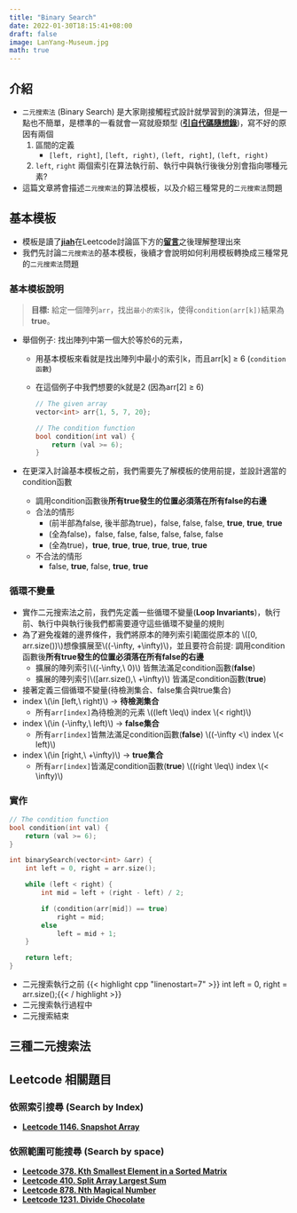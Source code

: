 ```yaml
---
title: "Binary Search"
date: 2022-01-30T18:15:41+08:00
draft: false
image: LanYang-Museum.jpg
math: true
---
```


## 介紹

- `二元搜索法` (Binary Search) 是大家剛接觸程式設計就學習到的演算法，但是一點也不簡單，是標準的一看就會一寫就廢類型 ([**引自代碼隨想錄**](https://programmercarl.com/0704.%E4%BA%8C%E5%88%86%E6%9F%A5%E6%89%BE.html#_704-%E4%BA%8C%E5%88%86%E6%9F%A5%E6%89%BE))，寫不好的原因有兩個
    1. 區間的定義  
        - `[left, right]`, `[left, right)`, `(left, right]`, `(left, right)`
    2. `left`, `right` 兩個索引在算法執行前、執行中與執行後後分別會指向哪種元素?
- 這篇文章將會描述`二元搜索法`的算法模板，以及介紹三種常見的`二元搜索法`問題

## 基本模板

- 模板是讀了[**jiah**](https://leetcode.com/jiah/)在Leetcode討論區下方的[**留言**](https://leetcode.com/discuss/general-discussion/786126/Python-Powerful-Ultimate-Binary-Search-Template.-Solved-many-problems/656934)之後理解整理出來
- 我們先討論`二元搜索法`的基本模板，後續才會說明如何利用模板轉換成三種常見的`二元搜索法`問題

### 基本模板說明

> **目標:** 給定一個陣列`arr`，找出`最小的索引k`，使得`condition(arr[k])`結果為**true**。

- 舉個例子: 找出陣列中第一個大於等於6的元素，
  - 用基本模板來看就是找出陣列中最小的索引k，而且arr[k] ≥ 6 (`condition函數`)
  - 在這個例子中我們想要的k就是2 (因為arr[2] ≥ 6)  

    ```cpp
    // The given array
    vector<int> arr{1, 5, 7, 20};

    // The condition function
    bool condition(int val) {
        return (val >= 6);
    }
    ```

- 在更深入討論基本模板之前，我們需要先了解模板的使用前提，並設計適當的condition函數
  - 調用condition函數後**所有true發生的位置必須落在所有false的右邊**
  - 合法的情形
    - (前半部為false, 後半部為true)，false, false, false, **true**, **true**, **true**
    - (全為false)，false, false, false, false, false, false
    - (全為true)，**true**, **true**, **true**, **true**, **true**, **true**
  - 不合法的情形
    - false, **true**, false, **true**, **true**

### 循環不變量

- 實作二元搜索法之前，我們先定義一些循環不變量(**Loop Invariants**)，執行前、執行中與執行後我們都需要遵守這些循環不變量的規則  
- 為了避免複雜的邊界條件，我們將原本的陣列索引範圍從原本的 \\([0, arr.size())\\)想像擴展至\\((-\infty, +\infty)\\)，並且要符合前提: 調用condition函數後**所有true發生的位置必須落在所有false的右邊**
  - 擴展的陣列索引\\((-\infty,\ 0)\\) 皆無法滿足condition函數(**false**)
  - 擴展的陣列索引\\([arr.size(),\ +\infty)\\) 皆滿足condition函數(**true**)
- 接著定義三個循環不變量(待檢測集合、false集合與true集合)
- index \\(\in [left,\ right)\\) &rarr; **待檢測集合**
  - 所有`arr[index]`為待檢測的元素 \\((left \leq\\) index \\(< right)\\)
- index \\(\in (-\infty,\ left)\\) &rarr; **false集合**
  - 所有`arr[index]`皆無法滿足condition函數(**false**) \\((-\infty <\\) index \\(< left)\\)
- index \\(\in [right,\ +\infty)\\) &rarr; **true集合**
  - 所有`arr[index]`皆滿足condition函數(**true**) \\((right \leq\\) index \\(< \infty)\\)

### 實作

```cpp
// The condition function
bool condition(int val) {
    return (val >= 6);
}

int binarySearch(vector<int> &arr) {
    int left = 0, right = arr.size();

    while (left < right) {
        int mid = left + (right - left) / 2;

        if (condition(arr[mid]) == true)
            right = mid;
        else
            left = mid + 1;
    }

    return left;
}
```

- 二元搜索執行之前
  {{< highlight cpp "linenostart=7" >}}
int left = 0, right = arr.size();{{< / highlight >}}
- 二元搜索執行過程中
- 二元搜索結束

## 三種二元搜索法

## Leetcode 相關題目

### 依照索引搜尋 (Search by Index)

- **[Leetcode 1146. Snapshot Array](https://leetcode.com/problems/snapshot-array/)**

### 依照範圍可能搜尋 (Search by space)

- **[Leetcode 378. Kth Smallest Element in a Sorted Matrix](https://leetcode.com/problems/kth-smallest-element-in-a-sorted-matrix/)**
- **[Leetcode 410. Split Array Largest Sum](https://leetcode.com/problems/split-array-largest-sum/)**
- **[Leetcode 878. Nth Magical Number](https://leetcode.com/problems/nth-magical-number/)**
- **[Leetcode 1231. Divide Chocolate](https://leetcode.com/problems/divide-chocolate/)**
